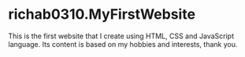 # richab0310.MyFirstWebsite
This is the first website that I create using HTML, CSS and JavaScript language. Its content is based on my hobbies and interests, thank you.
